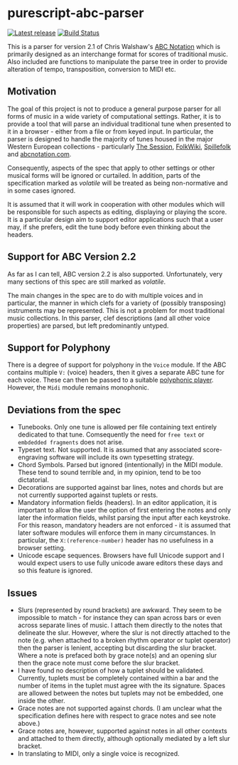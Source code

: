 purescript-abc-parser
=====================

[![Latest release](http://img.shields.io/github/release/newlandsvalley/purescript-abc-parser.svg)](https://github.com/newlandsvalley/purescript-abc-parser/releases)
[![Build Status](https://travis-ci.org/newlandsvalley/purescript-abc-parser.svg?branch=master)](https://travis-ci.org/newlandsvalley/purescript-abc-parser)


This is a parser for version 2.1 of Chris Walshaw's [ABC Notation](http://abcnotation.com/) which is primarily designed as an interchange format for scores of traditional music.  Also included are functions to manipulate the parse tree in order to provide alteration of tempo, transposition, conversion to MIDI etc.

Motivation
----------

The goal of this project is not to produce a general purpose parser for all forms of music in a wide variety of computational settings.  Rather, it is to provide a tool that will parse an individual traditional tune when presented to it in a browser - either from a file or from keyed input. In particular, the parser is designed to handle the majority of tunes housed in the major Western European collections - particularly [The Session](https://thesession.org/), [FolkWiki](http://www.folkwiki.se/), [Spillefolk](https://spillefolk.dk/nodesamlingen/) and [abcnotation.com](http://abcnotation.com/).

 Consequently, aspects of the spec that apply to other settings or other musical forms will be ignored or curtailed.  In addition, parts of the specification marked as _volatile_ will be treated as being non-normative and in some cases ignored. 

It is assumed that it will work in cooperation with other modules which will be responsible for such aspects as editing, displaying or playing the score. It is a particular design aim to support editor applications such that a user may, if she prefers, edit the tune body before even thinking about the headers. 

Support for ABC Version 2.2
---------------------------

As far as I can tell, ABC version 2.2 is also supported. Unfortunately, very many sections of this spec are still marked as _volatile_.

The main changes in the spec are to do with multiple voices and in particular, the manner in which clefs for a variety of (possibly transposing) instruments may be represented. This is not a problem for most traditional music collections.  In this parser, clef descriptions (and all other voice properties) are parsed, but left predominantly untyped.

Support for Polyphony
---------------------

There is a degree of support for polyphony in the ```Voice``` module.  If the ABC contains multiple ```V:``` (voice) headers, then it gives a separate ABC tune for each voice.  These can then be passed to a suitable [polyphonic player](https://github.com/newlandsvalley/purescript-school-of-music/tree/master/polyphonic-player). However, the ```Midi``` module remains monophonic.

Deviations from the spec
------------------------

  * Tunebooks.  Only one tune is allowed per file containing text entirely dedicated to that tune. Comsequently the need for ```free text``` or ```embdedded fragments``` does not arise.
  * Typeset text.  Not supported.  It is assumed that any associated score-engraving software will include its own typesetting strategy.
  * Chord Symbols.  Parsed but ignored (intentionally) in the MIDI module.  These tend to sound terrible and, in my opinion, tend to be too dictatorial.
  * Decorations are supported against bar lines, notes and chords but are not currently supported against tuplets or rests.
  * Mandatory information fields (headers).  In an editor application, it is important to allow the user the option of first entering the notes and only later the information fields, whilst parsing the input after each keystroke.  For this reason, mandatory headers are not enforced - it is assumed that later software modules will enforce them in many circumstances.  In particular, the ```X:(reference-number)``` header has no usefulness in a browser setting.
  * Unicode escape sequences.  Browsers have full Unicode support and I would expect users to use fully unicode aware editors these days and so this feature is ignored.
  

Issues
------

* Slurs (represented by round brackets) are awkward. They seem to be impossible to match - for instance they can span across bars or even across separate lines of music.  I attach them directly to the notes that delineate the slur. However, where the slur is not directly attached to the note (e.g. when attached to a broken rhythm operator or tuplet operator) then the parser is lenient, accepting but discarding the slur bracket. Where a note is prefaced both by grace note(s) and an opening slur then the grace note must come before the slur bracket.
* I have found no description of how a tuplet should be validated. Currently, tuplets must be completely contained within a bar and the number of items in the tuplet must agree with the its signature.  Spaces are allowed between the notes but tuplets may not be embedded, one inside the other.
* Grace notes are not supported against chords.  (I am unclear what the specification defines here with respect to grace notes and see note above.)
* Grace notes are, however, supported against notes in all other contexts and attached to them directly, although optionally mediated by a left slur bracket. 
* In translating to MIDI, only a single voice is recognized.



